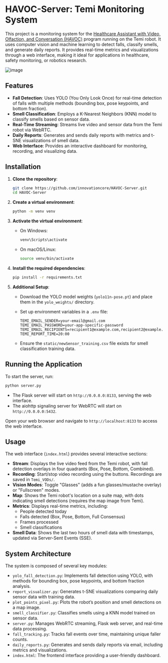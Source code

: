 # HAVOC-Server: Temi Monitoring System

This project is a monitoring system for the [Healthcare Assistant with Video, Olfaction, and Conversation (HAVOC)](https://github.com/innovationcore/HAVOC-TemiApp) program running on the Temi robot. It uses computer vision and machine learning to detect falls, classify smells, and generate daily reports. It provides real-time metrics and visualizations through a web interface, making it ideal for applications in healthcare, safety monitoring, or robotics research.

![image](https://github.com/user-attachments/assets/780c326d-4e2e-4e4b-9dfe-45815f9a0309)


## Features

- **Fall Detection**: Uses YOLO (You Only Look Once) for real-time detection of falls with multiple methods (bounding box, pose keypoints, and bottom fraction).
- **Smell Classification**: Employs a K-Nearest Neighbors (KNN) model to classify smells based on sensor data.
- **Real-Time Streaming**: Streams live video and sensor data from the Temi robot via WebRTC.
- **Daily Reports**: Generates and sends daily reports with metrics and t-SNE visualizations of smell data.
- **Web Interface**: Provides an interactive dashboard for monitoring, recording, and visualizing data.

## Installation

1. **Clone the repository**:

   ```bash
   git clone https://github.com/innovationcore/HAVOC-Server.git
   cd HAVOC-Server
   ```

2. **Create a virtual environment**:

   ```bash
   python -m venv venv
   ```

3. **Activate the virtual environment**:

   - On Windows:

     ```bash
     venv\Scripts\activate
     ```

   - On macOS/Linux:

     ```bash
     source venv/bin/activate
     ```

4. **Install the required dependencies**:

   ```bash
   pip install -r requirements.txt
   ```

5. **Additional Setup**:

   - Download the YOLO model weights (`yolo11n-pose.pt`) and place them in the `yolo_weights/` directory.

   - Set up environment variables in a `.env` file:

     ```plaintext
     TEMI_EMAIL_SENDER=your-email@gmail.com
     TEMI_EMAIL_PASSWORD=your-app-specific-password
     TEMI_EMAIL_RECIPIENTS=recipient1@example.com,recipient2@example.com
     TEMI_REPORT_TIME=20:00
     ```

   - Ensure the `static/newSensor_training.csv` file exists for smell classification training data.

## Running the Application

To start the server, run:

```bash
python server.py
```

- The Flask server will start on `http://0.0.0.0:8133`, serving the web interface.
- The aiohttp signaling server for WebRTC will start on `http://0.0.0.0:5432`.

Open your web browser and navigate to `http://localhost:8133` to access the web interface.

## Usage

The web interface (`index.html`) provides several interactive sections:

- **Stream**: Displays the live video feed from the Temi robot, with fall detection overlays in four quadrants (Box, Pose, Bottom, Combined).
- **Recording**: Start/stop video recording using the buttons. Recordings are saved in `Temi_VODs/`.
- **Vision Modes**: Toggle "Glasses" (adds a fun glasses/mustache overlay) or "Fullscreen" modes.
- **Map**: Shows the Temi robot's location on a suite map, with dots indicating smell detections (requires the map image from Temi).
- **Metrics**: Displays real-time metrics, including:
  - People detected today
  - Falls detected (Box, Pose, Bottom, Full Consensus)
  - Frames processed
  - Smell classifications
- **Smell Data**: Shows the last two hours of smell data with timestamps, updated via Server-Sent Events (SSE).


## System Architecture

The system is composed of several key modules:

- `yolo_fall_detection.py`: Implements fall detection using YOLO, with methods for bounding box, pose keypoints, and bottom fraction analysis.
- `report_visualizer.py`: Generates t-SNE visualizations comparing daily sensor data with training data.
- `plot_points_pixel.py`: Plots the robot’s position and smell detections on a map image.
- `smell_classifier.py`: Classifies smells using a KNN model trained on sensor data.
- `server.py`: Manages WebRTC streaming, Flask web server, and real-time data processing.
- `fall_tracking.py`: Tracks fall events over time, maintaining unique faller counts.
- `daily_reports.py`: Generates and sends daily reports via email, including metrics and visualizations.
- `index.html`: The frontend interface providing a user-friendly dashboard.

